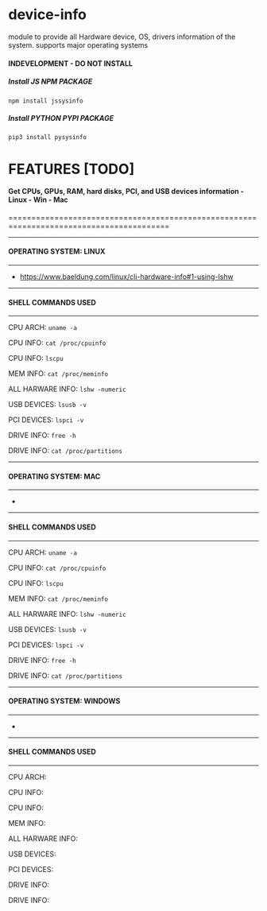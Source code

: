 # device-info
module to provide all Hardware device, OS, drivers information of the system. supports major operating systems


#### INDEVELOPMENT - DO NOT INSTALL


##### Install JS NPM PACKAGE

`npm install jssysinfo`


##### Install PYTHON PYPI PACKAGE

`pip3 install pysysinfo`


# FEATURES [TODO]

#### Get CPUs, GPUs, RAM, hard disks, PCI, and USB devices information - Linux - Win - Mac
=========================================================================================

-------------------------------------------------------------
#### OPERATING SYSTEM: LINUX
-------------------------------------------------------------
- https://www.baeldung.com/linux/cli-hardware-info#1-using-lshw
-------------------------------------------------------------
#### SHELL COMMANDS USED
-------------------------------------------------------------

CPU ARCH: `uname -a`

CPU INFO: `cat /proc/cpuinfo`

CPU INFO: `lscpu`

MEM INFO: `cat /proc/meminfo`

ALL HARWARE INFO: `lshw -numeric`

USB DEVICES: `lsusb -v`

PCI DEVICES: `lspci -v`

DRIVE INFO: `free -h`

DRIVE INFO: `cat /proc/partitions`



-------------------------------------------------------------
#### OPERATING SYSTEM: MAC
-------------------------------------------------------------
- 
-------------------------------------------------------------
#### SHELL COMMANDS USED
-------------------------------------------------------------

CPU ARCH: `uname -a`

CPU INFO: `cat /proc/cpuinfo`

CPU INFO: `lscpu`

MEM INFO: `cat /proc/meminfo`

ALL HARWARE INFO: `lshw -numeric`

USB DEVICES: `lsusb -v`

PCI DEVICES: `lspci -v`

DRIVE INFO: `free -h`

DRIVE INFO: `cat /proc/partitions`



-------------------------------------------------------------
#### OPERATING SYSTEM: WINDOWS
-------------------------------------------------------------
- 
-------------------------------------------------------------
#### SHELL COMMANDS USED
-------------------------------------------------------------

CPU ARCH: 

CPU INFO: 

CPU INFO: 

MEM INFO: 

ALL HARWARE INFO: 

USB DEVICES: 

PCI DEVICES: 

DRIVE INFO: 

DRIVE INFO: 

